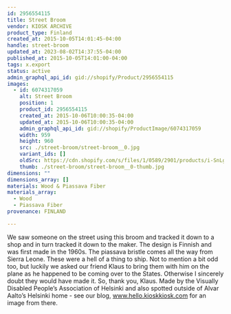 ```yaml
---
id: 2956554115
title: Street Broom
vendor: KIOSK ARCHIVE
product_type: Finland
created_at: 2015-10-05T14:01:45-04:00
handle: street-broom
updated_at: 2023-08-02T14:37:55-04:00
published_at: 2015-10-05T14:01:00-04:00
tags: x.export
status: active
admin_graphql_api_id: gid://shopify/Product/2956554115
images:
  - id: 6074317059
    alt: Street Broom
    position: 1
    product_id: 2956554115
    created_at: 2015-10-06T10:00:35-04:00
    updated_at: 2015-10-06T10:00:35-04:00
    admin_graphql_api_id: gid://shopify/ProductImage/6074317059
    width: 959
    height: 960
    src: ./street-broom/street-broom__0.jpg
    variant_ids: []
    oldSrc: https://cdn.shopify.com/s/files/1/0589/2901/products/i-SnLgtRP-X2.jpg?v=1444140035
    thumb: ./street-broom/street-broom__0-thumb.jpg
dimensions: ""
dimensions_array: []
materials: Wood & Piassava Fiber
materials_array:
  - Wood
  - Piassava Fiber
provenance: FINLAND

---
```


We saw someone on the street using this broom and tracked it down to a shop and in turn tracked it down to the maker. The design is Finnish and was first made in the 1960s. The piassava bristle comes all the way from Sierra Leone. These were a hell of a thing to ship. Not to mention a bit odd too, but luckily we asked our friend Klaus to bring them with him on the plane as he happened to be coming over to the States. Otherwise I sincerely doubt they would have made it. So, thank you, Klaus. Made by the Visually Disabled People’s Association of Helsinki and also spotted outside of Alvar Aalto’s Helsinki home - see our blog, www.hello.kioskkiosk.com for an image from there.